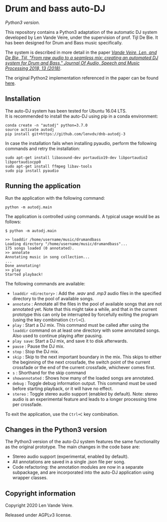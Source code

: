 # Drum and bass auto-DJ
_Python3 version._

This repository contains a Python3 adaptation of the automatic DJ system developed by Len Vande Veire, under the supervision of prof. Tijl De Bie. It has been designed for Drum and Bass music specifically.

The system is described in more detail in the paper [_Vande Veire, Len, and De Bie, Tijl, "From raw audio to a seamless mix: creating an automated DJ system for Drum and Bass." Journal Of Audio, Speech and Music Processing 2018, 13 (2018)_](https://doi.org/10.1186/s13636-018-0134-8).

The original Python2 implementation referenced in the paper can be found [here](https://bitbucket.org/ghentdatascience/dj/src/master/).

## Installation

The auto-DJ system has been tested for Ubuntu 16.04 LTS.  
It is recommended to install the auto-DJ using pip in a conda environment:

```
conda create -n "autodj" python=3.7.0
source activate autodj
pip install git+https://github.com/lenvdv/dnb-autodj-3
```

In case the installation fails when installing pyaudio, perform the following commands and retry the installation:

```
sudo apt-get install libasound-dev portaudio19-dev libportaudio2 libportaudiocpp0
sudo apt-get install ffmpeg libav-tools
sudo pip install pyaudio
```

## Running the application

Run the application with the following command:

`python -m autodj.main`

The application is controlled using commands. A typical usage would be as follows:

```
$ python -m autodj.main

>> loaddir /home/username/music/drumandbass
Loading directory "/home/username/music/drumandbass"...
175 songs loaded (0 annotated).
>> annotate
Annotating music in song collection...
...
Done annotating!
>> play
Started playback!
```


The following commands are available:

* `loaddir <directory>` : Add the _.wav_ and _.mp3_ audio files in the specified directory to the pool of available songs.
* `annotate` : Annotate all the files in the pool of available songs that are not annotated yet. Note that this might take a while, and that in the current prototype this can only be interrupted by forcefully exiting the program (using the key combination `Ctrl+C`).
* `play` : Start a DJ mix. This command must be called after using the `loaddir` command on at least one directory with some annotated songs. Also used to continue playing after pausing.
* `play save`: Start a DJ mix, and save it to disk afterwards.
* `pause` : Pause the DJ mix.
* `stop` : Stop the DJ mix.
* `skip` : Skip to the next important boundary in the mix. This skips to either the beginning of the next crossfade, the switch point of the current crossfade or the end of the current crossfade, whichever comes first.
* `s` : Shorthand for the skip command
* `showannotated` : Shows how many of the loaded songs are annotated.
* `debug` : Toggle debug information output. This command must be used before starting playback, or it will have no effect.
* `stereo` : Toggle stereo audio support (enabled by default). Note: stereo audio is an experimental feature and leads to a longer processing time per crossfade.

To exit the application, use the `Ctrl+C` key combination.

## Changes in the Python3 version

The Python3 version of the auto-DJ system features the same functionality as the original prototype.
The main changes in the code base are:

* Stereo audio support (experimental, enabled by default).
* All annotations are saved in a single .json file per song.
* Code refactoring: the annotation modules are now in a separate subpackage, and are incorporated into the auto-DJ application using wrapper classes.


## Copyright information
Copyright 2020 Len Vande Veire.

Released under AGPLv3 license.
